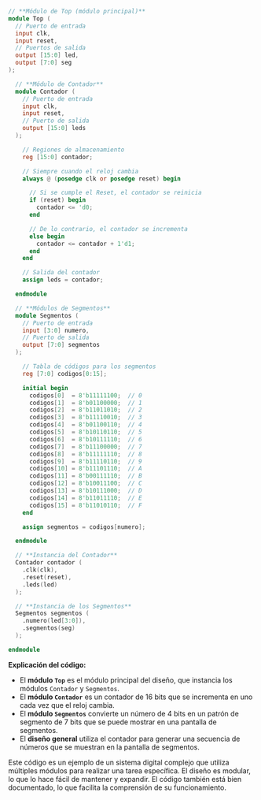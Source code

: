 ```verilog
// **Módulo de Top (módulo principal)**
module Top (
  // Puerto de entrada
  input clk,
  input reset,
  // Puertos de salida
  output [15:0] led,
  output [7:0] seg
);

  // **Módulo de Contador**
  module Contador (
    // Puerto de entrada
    input clk,
    input reset,
    // Puerto de salida
    output [15:0] leds
  );

    // Regiones de almacenamiento
    reg [15:0] contador;

    // Siempre cuando el reloj cambia
    always @ (posedge clk or posedge reset) begin

      // Si se cumple el Reset, el contador se reinicia
      if (reset) begin
        contador <= 'd0;
      end

      // De lo contrario, el contador se incrementa
      else begin
        contador <= contador + 1'd1;
      end
    end

    // Salida del contador
    assign leds = contador;

  endmodule

  // **Módulos de Segmentos**
  module Segmentos (
    // Puerto de entrada
    input [3:0] numero,
    // Puerto de salida
    output [7:0] segmentos
  );

    // Tabla de códigos para los segmentos
    reg [7:0] codigos[0:15];

    initial begin
      codigos[0]  = 8'b11111100;  // 0
      codigos[1]  = 8'b01100000;  // 1
      codigos[2]  = 8'b11011010;  // 2
      codigos[3]  = 8'b11110010;  // 3
      codigos[4]  = 8'b01100110;  // 4
      codigos[5]  = 8'b10110110;  // 5
      codigos[6]  = 8'b10111110;  // 6
      codigos[7]  = 8'b11100000;  // 7
      codigos[8]  = 8'b11111110;  // 8
      codigos[9]  = 8'b11110110;  // 9
      codigos[10] = 8'b11101110;  // A
      codigos[11] = 8'b00111110;  // B
      codigos[12] = 8'b10011100;  // C
      codigos[13] = 8'b10111000;  // D
      codigos[14] = 8'b11011110;  // E
      codigos[15] = 8'b11010110;  // F
    end

    assign segmentos = codigos[numero];

  endmodule

  // **Instancia del Contador**
  Contador contador (
    .clk(clk),
    .reset(reset),
    .leds(led)
  );

  // **Instancia de los Segmentos**
  Segmentos segmentos (
    .numero(led[3:0]),
    .segmentos(seg)
  );

endmodule
```

**Explicación del código:**

* El **módulo `Top`** es el módulo principal del diseño, que instancia los módulos `Contador` y `Segmentos`.
* El **módulo `Contador`** es un contador de 16 bits que se incrementa en uno cada vez que el reloj cambia.
* El **módulo `Segmentos`** convierte un número de 4 bits en un patrón de segmento de 7 bits que se puede mostrar en una pantalla de segmentos.
* El **diseño general** utiliza el contador para generar una secuencia de números que se muestran en la pantalla de segmentos.

Este código es un ejemplo de un sistema digital complejo que utiliza múltiples módulos para realizar una tarea específica. El diseño es modular, lo que lo hace fácil de mantener y expandir. El código también está bien documentado, lo que facilita la comprensión de su funcionamiento.